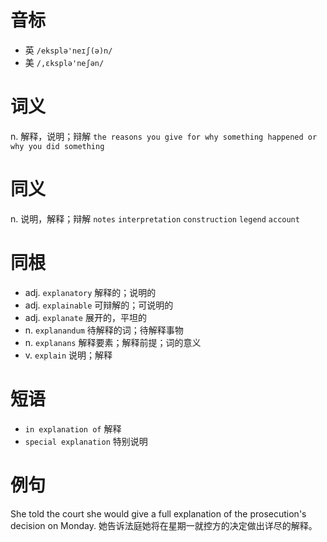 # 音标

- 英 `/eksplə'neɪʃ(ə)n/`
- 美 `/,ɛksplə'neʃən/`

# 词义

n. 解释，说明；辩解
`the reasons you give for why something happened or why you did something`

# 同义

n. 说明，解释；辩解
`notes` `interpretation` `construction` `legend` `account`

# 同根

- adj. `explanatory` 解释的；说明的
- adj. `explainable` 可辩解的；可说明的
- adj. `explanate` 展开的，平坦的
- n. `explanandum` 待解释的词；待解释事物
- n. `explanans` 解释要素；解释前提；词的意义
- v. `explain` 说明；解释

# 短语

- `in explanation of` 解释
- `special explanation` 特别说明

# 例句

She told the court she would give a full explanation of the prosecution's decision on Monday.
她告诉法庭她将在星期一就控方的决定做出详尽的解释。


